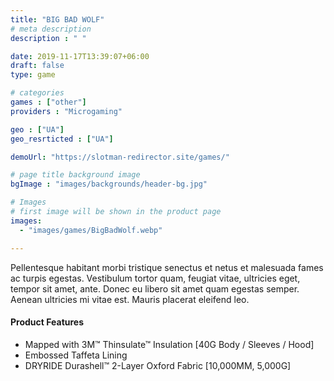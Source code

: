 ```yaml
---
title: "BIG BAD WOLF"
# meta description
description : " "

date: 2019-11-17T13:39:07+06:00
draft: false
type: game

# categories
games : ["other"]
providers : "Microgaming"

geo : ["UA"]
geo_resrticted : ["UA"]

demoUrl: "https://slotman-redirector.site/games/"

# page title background image
bgImage : "images/backgrounds/header-bg.jpg"

# Images
# first image will be shown in the product page
images:
  - "images/games/BigBadWolf.webp"

---
```


Pellentesque habitant morbi tristique senectus et netus et malesuada fames ac turpis egestas. Vestibulum tortor quam, feugiat vitae, ultricies eget, tempor sit amet, ante. Donec eu libero sit amet quam egestas semper. Aenean ultricies mi vitae est. Mauris placerat eleifend leo.

#### Product Features

* Mapped with 3M™ Thinsulate™ Insulation [40G Body / Sleeves / Hood]
* Embossed Taffeta Lining
* DRYRIDE Durashell™ 2-Layer Oxford Fabric [10,000MM, 5,000G]